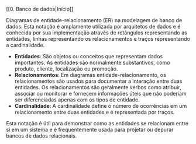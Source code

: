 [[0. Banco de dados|Início]]

Diagramas de entidade-relacionamento (ER) na modelagem de banco de dados. Esta notação é amplamente utilizada por arquitetos de dados e é conhecida por sua implementação através de retângulos representando as entidades, linhas representando os relacionamentos e traços representando a cardinalidade.

- **Entidades**: São objetos ou conceitos que representam dados importantes. As entidades são normalmente substantivos, como produto, cliente, localização ou promoção.
- **Relacionamentos**: Em diagramas entidade-relacionamento, os relacionamentos são usados para documentar a interação entre duas entidades. Os relacionamentos são geralmente verbos como atribuir, associar ou monitorar e fornecem informações úteis que não poderiam ser diferenciadas apenas com os tipos de entidade.
- **Cardinalidade**: A cardinalidade define o número de ocorrências em um relacionamento entre duas entidades e é representada por traços. 

Esta notação é útil para demonstrar como as entidades se relacionam entre si em um sistema e é frequentemente usada para projetar ou depurar bancos de dados relacionais.
